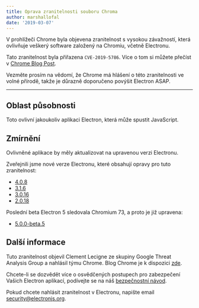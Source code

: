 ```yaml
---
title: Oprava zranitelnosti souboru Chroma
author: marshallofal
date: '2019-03-07'
---
```


V prohlížeči Chrome byla objevena zranitelnost s vysokou závažností, která ovlivňuje veškerý software založený na Chromiu, včetně Electronu.

Tato zranitelnost byla přiřazena `CVE-2019-5786`.  Více o tom si můžete přečíst v [Chrome Blog Post](https://chromereleases.googleblog.com/2019/03/stable-channel-update-for-desktop.html).

Vezměte prosím na vědomí, že Chrome má hlášení o této zranitelnosti ve volné přírodě, takže je důrazně doporučeno povýšit Electron ASAP.

---

## Oblast působnosti

Toto ovlivní jakoukoliv aplikaci Electron, která může spustit JavaScript.

## Zmírnění

Ovlivněné aplikace by měly aktualizovat na upravenou verzi Electronu.

Zveřejnili jsme nové verze Electronu, které obsahují opravy pro tuto zranitelnost:
  * [4.0.8](https://github.com/electron/electron/releases/tag/v4.0.8)
  * [3.1.6](https://github.com/electron/electron/releases/tag/v3.1.6)
  * [3.0.16](https://github.com/electron/electron/releases/tag/v3.0.16)
  * [2.0.18](https://github.com/electron/electron/releases/tag/v2.0.18)

Poslední beta Electron 5 sledovala Chromium 73, a proto je již upravena:
  * [5.0.0-beta.5](https://github.com/electron/electron/releases/tag/v5.0.0-beta.5)

## Další informace

Tuto zranitelnost objevil Clement Lecigne ze skupiny Google Threat Analysis Group a nahlásil týmu Chrome.  Blog Chrome je k dispozici [zde](https://chromereleases.googleblog.com/2019/03/stable-channel-update-for-desktop.html).

Chcete-li se dozvědět více o osvědčených postupech pro zabezpečení Vašich Electron aplikací, podívejte se na náš [bezpečnostní návod](https://electronjs.org/docs/tutorial/security).

Pokud chcete nahlásit zranitelnost v Electronu, napište email security@electronjs.org.
